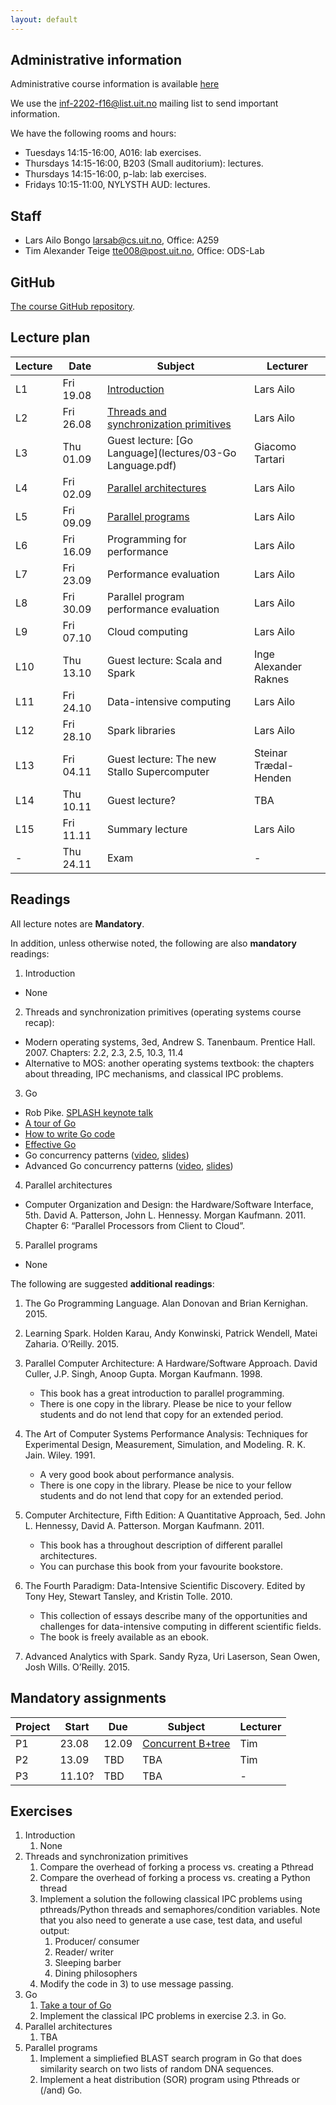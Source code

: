 ```yaml
---
layout: default
---
```


## Administrative information

Administrative course information is available [here](https://uit.no/utdanning/emner/emne?p_document_id=455473)

We use the [inf-2202-f16@list.uit.no](https://list.uit.no/sympa/info/inf-2202-f16) mailing list to send important information.

We have the following rooms and hours:

- Tuesdays 14:15-16:00, A016: lab exercises.
- Thursdays 14:15-16:00, B203 (Small auditorium): lectures.
- Thursdays 14:15-16:00, p-lab: lab exercises.
- Fridays 10:15-11:00, NYLYSTH AUD: lectures.

## Staff

- Lars Ailo Bongo <larsab@cs.uit.no>, Office: A259
- Tim Alexander Teige <tte008@post.uit.no>, Office: ODS-Lab

## GitHub

[The course GitHub repository](https://github.com/uit-inf-2202-f16).

## Lecture plan

| Lecture 	| Date		| Subject	| Lecturer |
|-----------|-----------|-----------|----------|
| L1  | Fri 19.08 | [Introduction](lectures/01-introduction.pptx) | Lars Ailo |
| L2  | Fri 26.08 | [Threads and synchronization primitives](lectures/02-threads-synchronization.pptx)| Lars Ailo |
| L3  | Thu 01.09 | Guest lecture: [Go Language](lectures/03-Go Language.pdf) | Giacomo Tartari |
| L4  | Fri 02.09 | [Parallel architectures](lectures/04-parallel-architectures.pptx) | Lars Ailo |
| L5  | Fri 09.09 | [Parallel programs](lectures/05-parallel-programs.pptx) | Lars Ailo |
| L6  | Fri 16.09 | Programming for performance | Lars Ailo |
| L7  | Fri 23.09 | Performance evaluation | Lars Ailo |
| L8  | Fri 30.09 | Parallel program performance evaluation | Lars Ailo |
| L9  | Fri 07.10 | Cloud computing | Lars Ailo |
| L10 | Thu 13.10 | Guest lecture: Scala and Spark | Inge Alexander Raknes |
| L11 | Fri 24.10 | Data-intensive computing | Lars Ailo |
| L12 | Fri 28.10 | Spark libraries | Lars Ailo |
| L13 | Fri 04.11 | Guest lecture: The new Stallo Supercomputer | Steinar Trædal-Henden |
| L14 | Thu 10.11 | Guest lecture? | TBA  |
| L15 | Fri 11.11 | Summary lecture | Lars Ailo |
| -   | Thu 24.11 | Exam | - |

## Readings

All lecture notes are **Mandatory**.

In addition, unless otherwise noted, the following are also **mandatory** readings:

1. Introduction
* None
2. Threads and synchronization primitives (operating systems course recap):
- Modern operating systems, 3ed, Andrew S. Tanenbaum. Prentice Hall. 2007. Chapters: 2.2, 2.3, 2.5, 10.3, 11.4
- Alternative to MOS: another operating systems textbook: the chapters about threading, IPC mechanisms, and classical IPC problems.
3. Go
- Rob Pike. [SPLASH keynote talk](http://talks.golang.org/2012/splash.article)
- [A tour of Go](http://tour.golang.org/)
- [How to write Go code](http://golang.org/doc/code.html)
- [Effective Go](http://golang.org/doc/effective_go.html)
- Go concurrency patterns ([video](http://www.youtube.com/watch?v=f6kdp27TYZs), [slides](http://talks.golang.org/2012/concurrency.slide#1))
- Advanced Go concurrency patterns ([video](https://www.youtube.com/watch?v=QDDwwePbDtw), [slides](http://talks.golang.org/2013/advconc.slide#1))
4. Parallel architectures
- Computer Organization and Design: the Hardware/Software Interface, 5th. David A. Patterson, John L. Hennessy. Morgan Kaufmann. 2011. Chapter 6: “Parallel Processors from Client to Cloud”.
5. Parallel programs
- None

The following are suggested **additional readings**:

1. The Go Programming Language. Alan Donovan and Brian Kernighan. 2015.
2. Learning Spark. Holden Karau, Andy Konwinski, Patrick Wendell, Matei Zaharia. O’Reilly. 2015.

3. Parallel Computer Architecture: A Hardware/Software Approach. David Culler, J.P. Singh, Anoop Gupta. Morgan Kaufmann. 1998.
	* This book has a great introduction to parallel programming.
	* There is one copy in the library. Please be nice to your fellow students and do not lend that copy for an extended period.

4. The Art of Computer Systems Performance Analysis: Techniques for Experimental Design, Measurement, Simulation, and Modeling. R. K. Jain. Wiley. 1991.
	* A very good book about performance analysis.
	* There is one copy in the library. Please be nice to your fellow students and do not lend that copy for an extended period.    

5. Computer Architecture, Fifth Edition: A Quantitative Approach, 5ed. John L. Hennessy, David A. Patterson. Morgan Kaufmann. 2011.
	* This book has a throughout description of different parallel architectures.
	* You can purchase this book from your favourite bookstore.    

6. The Fourth Paradigm: Data-Intensive Scientific Discovery. Edited by Tony Hey, Stewart Tansley, and Kristin Tolle. 2010.
	* This collection of essays describe many of the opportunities and challenges for data-intensive computing in different scientific fields.
	* The book is freely available as an ebook.

7. Advanced Analytics with Spark. Sandy Ryza, Uri Laserson, Sean Owen, Josh Wills. O’Reilly. 2015.

## Mandatory assignments

| Project |	Start    | Due      | Subject | Lecturer |
|---------|----------|----------|---------|----------|
| P1  	  | 23.08    | 12.09    | [Concurrent B+tree](https://github.com/uit-inf-2202-f16/assignment-1) | Tim      |
| P2  	  | 13.09    | TBD      | TBA     | Tim      |
| P3      | 11.10?   | TBD      | TBA     | -        |


## Exercises

1. Introduction
	1.  None
2. Threads and synchronization primitives
	1. Compare the overhead of forking a process vs. creating a Pthread
	2. Compare the overhead of forking a process vs. creating a Python thread
	3. Implement a solution the following classical IPC problems using pthreads/Python threads and semaphores/condition variables. Note that you also need to generate a use case, test data, and useful output:
		1. Producer/ consumer
		2. Reader/ writer
		3. Sleeping barber
		4. Dining philosophers
	4. Modify the code in 3) to use message passing.
3. Go
	1. [Take a tour of Go](http://tour.golang.org/welcome/1)
	2. Implement the classical IPC problems in exercise 2.3. in Go.
4. Parallel architectures
    1. TBA
5. Parallel programs
	1. Implement a simpliefied BLAST search program in Go that does similarity search on two lists of random DNA sequences.
	2. Implement a heat distribution (SOR) program using Pthreads or (/and) Go.
